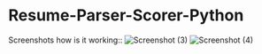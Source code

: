 # Resume-Parser-Scorer-Python

Screenshots how is it working::
![Screenshot (3)](https://user-images.githubusercontent.com/102302257/225682520-2ae38cda-4cc8-4c77-926c-42da3c07b84d.png)
![Screenshot (4)](https://user-images.githubusercontent.com/102302257/225682620-76ec70f7-49d4-40c5-991f-d082bd49c21f.png)

